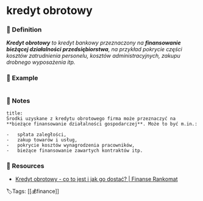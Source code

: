 # kredyt obrotowy

### 📍 Definition 
 _**Kredyt obrotowy** to kredyt bankowy przeznaczony na **finansowanie bieżącej działalności przedsiębiorstwa**, na przykład pokrycie części kosztów zatrudnienia personelu, kosztów administracyjnych, zakupu drobnego wyposażenia itp._

### 🔎 Example
```ad-example

```

### 📝 Notes
``` ad-note 
title:
Środki uzyskane z kredytu obrotowego firma może przeznaczyć na **bieżące finansowanie działalności gospodarczej**. Może to być m.in.:

-   spłata zaległości,
-   zakup towarów i usług,
-   pokrycie kosztów wynagrodzenia pracowników,
-   bieżące finansowanie zawartych kontraktów itp.

```


### 📂 Resources
- [Kredyt obrotowy - co to jest i jak go dostać? | Finanse Rankomat](https://finanse.rankomat.pl/poradniki/kredyt-obrotowy/)


🏷Tags: [[💰finance]]
